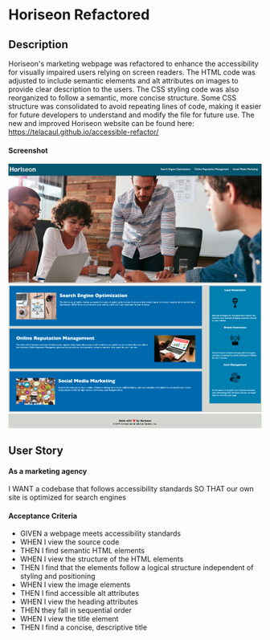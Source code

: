 # Horiseon Refactored

## Description

Horiseon's marketing webpage was refactored to enhance the accessibility for visually impaired users relying on screen readers. The HTML code was adjusted to include semantic elements and alt attributes on images to provide clear description to the users. The CSS styling code was also reorganized to follow a semantic, more concise structure. Some CSS structure was consolidated to avoid repeating lines of code, making it easier for future developers to understand and modify the file for future use. The new and improved Horiseon website can be found here: https://telacaul.github.io/accessible-refactor/

#### Screenshot
![Horiseon1](./assets/images/screenshot1.jpg)
![Horiseon2](./assets/images/screenshot2.jpg)
![Horiseon3](./assets/images/screenshot3.jpg)

## User Story
#### As a marketing agency
I WANT a codebase that follows accessibility standards
SO THAT our own site is optimized for search engines

#### Acceptance Criteria
* GIVEN a webpage meets accessibility standards
* WHEN I view the source code
* THEN I find semantic HTML elements
* WHEN I view the structure of the HTML elements
* THEN I find that the elements follow a logical structure independent of styling and positioning
* WHEN I view the image elements
* THEN I find accessible alt attributes
* WHEN I view the heading attributes
* THEN they fall in sequential order
* WHEN I view the title element
* THEN I find a concise, descriptive title
